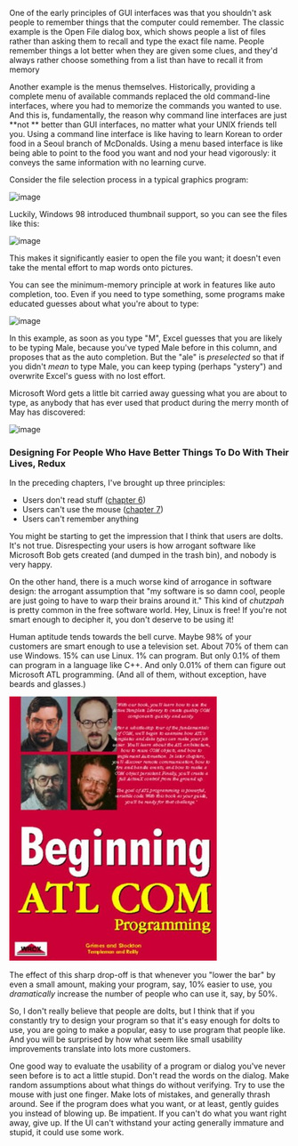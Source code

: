 One of the early principles of GUI interfaces was that you shouldn't ask people to remember things that the computer could remember. The classic example is the Open File dialog box, which shows people a list of files rather than asking them to recall and type the exact file name. People remember things a lot better when they are given some clues, and they'd always rather choose something from a list than have to recall it from memory 

Another example is the menus themselves. Historically, providing a complete menu of available commands replaced the old command-line interfaces, where you had to memorize the commands you wanted to use. And this is, fundamentally, the reason why command line interfaces are just  **not ** better than GUI interfaces, no matter what your UNIX friends tell you. Using a command line interface is like having to learn Korean to order food in a Seoul branch of McDonalds. Using a menu based interface is like being able to point to the food you want and nod your head vigorously: it conveys the same information with no learning curve.

Consider the file selection process in a typical graphics program:

![image](https://i1.wp.com/www.joelonsoftware.com/wp-content/uploads/2000/05/File_Open.gif)

 Luckily, Windows 98 introduced thumbnail support, so you can see the files like this:

![image](https://i2.wp.com/www.joelonsoftware.com/wp-content/uploads/2000/05/Thumbnails.gif)

This makes it significantly easier to open the file you want; it doesn't even take the mental effort to map words onto pictures.

You can see the minimum-memory principle at work in features like auto completion, too. Even if you need to type something, some programs make educated guesses about what you're about to type:

![image](https://i1.wp.com/www.joelonsoftware.com/wp-content/uploads/2000/05/Excel_Auto_Complete.gif)

In this example, as soon as you type "M", Excel guesses that you are likely to be typing Male, because you've typed Male before in this column, and proposes that as the auto completion. But the "ale" is *preselected* so that if you didn't *mean* to type Male, you can keep typing (perhaps "ystery") and overwrite Excel's guess with no lost effort.

Microsoft Word gets a little bit carried away guessing what you are about to type, as anybody that has ever used that product during the merry month of May has discovered:

![image](https://i2.wp.com/www.joelonsoftware.com/wp-content/uploads/2000/05/Word_Auto_Complete.gif)

### Designing For People Who Have Better Things To Do With Their Lives, Redux
In the preceding chapters, I've brought up three principles:


* Users don't read stuff ([chapter 6](chapter6.html))
* Users can't use the mouse ([chapter 7](chapter7.html))
* Users can't remember anything

You might be starting to get the impression that I think that users are dolts. It's not true. Disrespecting your users is how arrogant software like Microsoft Bob gets created (and dumped in the trash bin), and nobody is very happy.

On the other hand, there is a much worse kind of arrogance in software design: the arrogant assumption that "my software is so damn cool, people are just going to have to warp their brains around it." This kind of *chutzpah* is pretty common in the free software world. Hey, Linux is free! If you're not smart enough to decipher it, you don't deserve to be using it!

Human aptitude tends towards the bell curve. Maybe 98% of your customers are smart enough to use a television set. About 70% of them can use Windows. 15% can use Linux. 1% can program. But only 0.1% of them can program in a language like C++. And only 0.01% of them can figure out Microsoft ATL programming. (And all of them, without exception, have beards and glasses.)

![beginning atl](beginning-atl-com.jpg)

The effect of this sharp drop-off is that whenever you "lower the bar" by even a small amount, making your program, say, 10% easier to use, you *dramatically* increase the number of people who can use it, say, by 50%.

So, I don't really believe that people are dolts, but I think that if you constantly try to design your program so that it's easy enough for dolts to use, you are going to make a popular, easy to use program that people like. And you will be surprised by how what seem like small usability improvements translate into lots more customers.

One good way to evaluate the usability of a program or dialog you've never seen before is to act a little stupid. Don't read the words on the dialog. Make random assumptions about what things do without verifying. Try to use the mouse with just one finger. Make lots of mistakes, and generally thrash around. See if the program does what you want, or at least, gently guides you instead of blowing up. Be impatient. If you can't do what you want right away, give up. If the UI can't withstand your acting generally immature and stupid, it could use some work.


